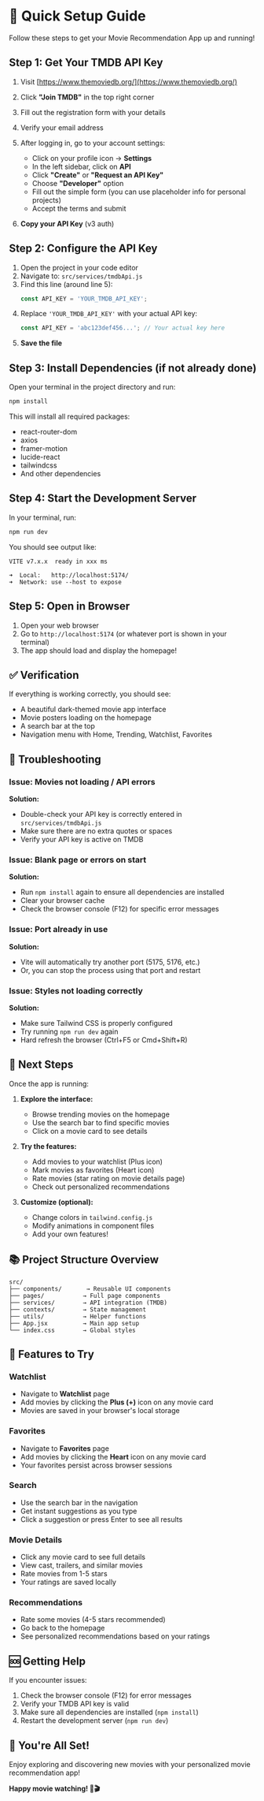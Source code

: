 # 🚀 Quick Setup Guide

Follow these steps to get your Movie Recommendation App up and running!

## Step 1: Get Your TMDB API Key

1. Visit [https://www.themoviedb.org/](https://www.themoviedb.org/)
2. Click **"Join TMDB"** in the top right corner
3. Fill out the registration form with your details
4. Verify your email address
5. After logging in, go to your account settings:
   - Click on your profile icon → **Settings**
   - In the left sidebar, click on **API**
   - Click **"Create"** or **"Request an API Key"**
   - Choose **"Developer"** option
   - Fill out the simple form (you can use placeholder info for personal projects)
   - Accept the terms and submit

6. **Copy your API Key** (v3 auth)

## Step 2: Configure the API Key

1. Open the project in your code editor
2. Navigate to: `src/services/tmdbApi.js`
3. Find this line (around line 5):
   ```javascript
   const API_KEY = 'YOUR_TMDB_API_KEY';
   ```
4. Replace `'YOUR_TMDB_API_KEY'` with your actual API key:
   ```javascript
   const API_KEY = 'abc123def456...'; // Your actual key here
   ```
5. **Save the file**

## Step 3: Install Dependencies (if not already done)

Open your terminal in the project directory and run:

```bash
npm install
```

This will install all required packages:
- react-router-dom
- axios
- framer-motion
- lucide-react
- tailwindcss
- And other dependencies

## Step 4: Start the Development Server

In your terminal, run:

```bash
npm run dev
```

You should see output like:
```
VITE v7.x.x  ready in xxx ms

➜  Local:   http://localhost:5174/
➜  Network: use --host to expose
```

## Step 5: Open in Browser

1. Open your web browser
2. Go to `http://localhost:5174` (or whatever port is shown in your terminal)
3. The app should load and display the homepage!

## ✅ Verification

If everything is working correctly, you should see:
- A beautiful dark-themed movie app interface
- Movie posters loading on the homepage
- A search bar at the top
- Navigation menu with Home, Trending, Watchlist, Favorites

## 🔧 Troubleshooting

### Issue: Movies not loading / API errors

**Solution:**
- Double-check your API key is correctly entered in `src/services/tmdbApi.js`
- Make sure there are no extra quotes or spaces
- Verify your API key is active on TMDB

### Issue: Blank page or errors on start

**Solution:**
- Run `npm install` again to ensure all dependencies are installed
- Clear your browser cache
- Check the browser console (F12) for specific error messages

### Issue: Port already in use

**Solution:**
- Vite will automatically try another port (5175, 5176, etc.)
- Or, you can stop the process using that port and restart

### Issue: Styles not loading correctly

**Solution:**
- Make sure Tailwind CSS is properly configured
- Try running `npm run dev` again
- Hard refresh the browser (Ctrl+F5 or Cmd+Shift+R)

## 🎯 Next Steps

Once the app is running:

1. **Explore the interface:**
   - Browse trending movies on the homepage
   - Use the search bar to find specific movies
   - Click on a movie card to see details

2. **Try the features:**
   - Add movies to your watchlist (Plus icon)
   - Mark movies as favorites (Heart icon)
   - Rate movies (star rating on movie details page)
   - Check out personalized recommendations

3. **Customize (optional):**
   - Change colors in `tailwind.config.js`
   - Modify animations in component files
   - Add your own features!

## 📚 Project Structure Overview

```
src/
├── components/       → Reusable UI components
├── pages/           → Full page components
├── services/        → API integration (TMDB)
├── contexts/        → State management
├── utils/           → Helper functions
├── App.jsx          → Main app setup
└── index.css        → Global styles
```

## 🎨 Features to Try

### Watchlist
- Navigate to **Watchlist** page
- Add movies by clicking the **Plus (+)** icon on any movie card
- Movies are saved in your browser's local storage

### Favorites
- Navigate to **Favorites** page
- Add movies by clicking the **Heart** icon on any movie card
- Your favorites persist across browser sessions

### Search
- Use the search bar in the navigation
- Get instant suggestions as you type
- Click a suggestion or press Enter to see all results

### Movie Details
- Click any movie card to see full details
- View cast, trailers, and similar movies
- Rate movies from 1-5 stars
- Your ratings are saved locally

### Recommendations
- Rate some movies (4-5 stars recommended)
- Go back to the homepage
- See personalized recommendations based on your ratings

## 🆘 Getting Help

If you encounter issues:

1. Check the browser console (F12) for error messages
2. Verify your TMDB API key is valid
3. Make sure all dependencies are installed (`npm install`)
4. Restart the development server (`npm run dev`)

## 🎉 You're All Set!

Enjoy exploring and discovering new movies with your personalized movie recommendation app!

**Happy movie watching! 🍿🎬**
